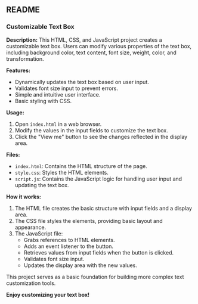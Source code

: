 ## README

### Customizable Text Box

**Description:**
This HTML, CSS, and JavaScript project creates a customizable text box. Users can modify various properties of the text box, including background color, text content, font size, weight, color, and transformation.

**Features:**

* Dynamically updates the text box based on user input.
* Validates font size input to prevent errors.
* Simple and intuitive user interface.
* Basic styling with CSS.

**Usage:**

1. Open `index.html` in a web browser.
2. Modify the values in the input fields to customize the text box.
3. Click the "View me" button to see the changes reflected in the display area.

**Files:**

* `index.html`: Contains the HTML structure of the page.
* `style.css`: Styles the HTML elements.
* `script.js`: Contains the JavaScript logic for handling user input and updating the text box.

**How it works:**

1. The HTML file creates the basic structure with input fields and a display area.
2. The CSS file styles the elements, providing basic layout and appearance.
3. The JavaScript file:
   * Grabs references to HTML elements.
   * Adds an event listener to the button.
   * Retrieves values from input fields when the button is clicked.
   * Validates font size input.
   * Updates the display area with the new values.


This project serves as a basic foundation for building more complex text customization tools.
 
 
**Enjoy customizing your text box!**
